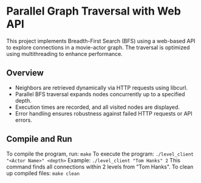# Parallel Graph Traversal with Web API
This project implements Breadth-First Search (BFS) using a web-based API to explore connections in a movie-actor graph. The traversal is optimized using multithreading to enhance performance.
## Overview
- Neighbors are retrieved dynamically via HTTP requests using libcurl.
- Parallel BFS traversal expands nodes concurrently up to a specified depth.
- Execution times are recorded, and all visited nodes are displayed.
- Error handling ensures robustness against failed HTTP requests or API errors.
## Compile and Run
To compile the program, run:
`make`
To execute the program:
`./level_client "<Actor Name>" <depth>`
Example:
`./level_client "Tom Hanks" 2`
This command finds all connections within 2 levels from "Tom Hanks".
To clean up compiled files:
`make clean`